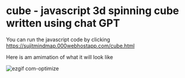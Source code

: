 # cube - javascript 3d spinning cube written using chat GPT

You can run the javascript code by clicking https://sujitmindmap.000webhostapp.com/cube.html

Here is am amimation of what it will look like

![ezgif com-optimize](https://github.com/sujitvasanth/cube/assets/18464444/30fe3bf0-758a-4f6c-b4e1-31255cf70c26)
